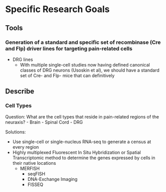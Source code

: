 # Specific Research Goals

## Tools

### Generation of a standard and specific set of recombinase (Cre and Flp) driver lines for targeting pain-related cells
- DRG lines
    - With multiple single-cell studies now having defined canonical classes of DRG neurons (Usoskin et al), we should have a standard set of Cre- and Flp- mice that can definitively 


## Describe

### Cell Types

Question: What are the cell types that reside in pain-related regions of the neuraxis?
	- Brain
	- Spinal Cord
	- DRG
 
Solutions:

 - Use single-cell or single-nucleus RNA-seq to generate a census at every region
 - Highly multiplexed Fluorescent In Situ Hybridization or Spatial Transcriptomic method to determine the genes expressed by cells in their native locations
 	  - MERFISH
 	    - seqFISH
 	    - DNA-Exchange Imaging
 	    - FISSEQ
 




